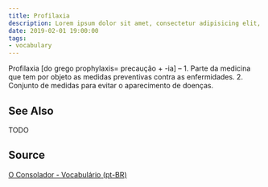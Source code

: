 ```yaml
---
title: Profilaxia
description: Lorem ipsum dolor sit amet, consectetur adipisicing elit, sed do eiusmod tempor incididunt ut labore et dolore magna aliqua.  TODO
date: 2019-02-01 19:00:00
tags:
- vocabulary
---
```


Profilaxia [do grego prophylaxis= precaução + -ia] – 1. Parte da medicina que tem por objeto as medidas preventivas contra as enfermidades. 2. Conjunto de medidas para evitar o aparecimento de doenças.

## See Also
TODO

## Source
[O Consolador - Vocabulário (pt-BR)](http://www.oconsolador.com.br/linkfixo/vocabulario/principal.html)
